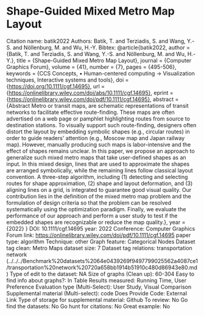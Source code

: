 # Shape-Guided Mixed Metro Map Layout

Citation name: batik2022
Authors: Batik, T. and Terziadis, S. and Wang, Y.-S. and Nöllenburg, M. and Wu, H.-Y.
Bibtex: @article{batik2022,
author = {Batik, T. and Terziadis, S. and Wang, Y.-S. and Nöllenburg, M. and Wu, H.-Y.},
title = {Shape-Guided Mixed Metro Map Layout},
journal = {Computer Graphics Forum},
volume = {41},
number = {7},
pages = {495-506},
keywords = {CCS Concepts, • Human-centered computing → Visualization techniques, Interactive systems and tools},
doi = {https://doi.org/10.1111/cgf.14695},
url = {https://onlinelibrary.wiley.com/doi/abs/10.1111/cgf.14695},
eprint = {https://onlinelibrary.wiley.com/doi/pdf/10.1111/cgf.14695},
abstract = {Abstract Metro or transit maps, are schematic representations of transit networks to facilitate effective route-finding. These maps are often advertised on a web page or pamphlet highlighting routes from source to destination stations. To visually support such route-finding, designers often distort the layout by embedding symbolic shapes (e.g., circular routes) in order to guide readers' attention (e.g., Moscow map and Japan railway map). However, manually producing such maps is labor-intensive and the effect of shapes remains unclear. In this paper, we propose an approach to generalize such mixed metro maps that take user-defined shapes as an input. In this mixed design, lines that are used to approximate the shapes are arranged symbolically, while the remaining lines follow classical layout convention. A three-step algorithm, including (1) detecting and selecting routes for shape approximation, (2) shape and layout deformation, and (3) aligning lines on a grid, is integrated to guarantee good visual quality. Our contribution lies in the definition of the mixed metro map problem and the formulation of design criteria so that the problem can be resolved systematically using the optimization paradigm. Finally, we evaluate the performance of our approach and perform a user study to test if the embedded shapes are recognizable or reduce the map quality.},
year = {2022}
}
DOI: 10.1111/cgf.14695
year: 2022
Conference: Computer Graphics Forum
link: https://onlinelibrary.wiley.com/doi/pdf/10.1111/cgf.14695
paper type: algorithm
Technique: other
Graph feature: Categorical Nodes
Dataset tag clean: Metro Maps
dataset size: 7
Dataset tag relations: transportation network (../../../Benchmark%20datasets%2064e0439269f9497799025562a4087ce1/transportation%20network%20720a658bb1914b51910c480d86943e80.md)
Type of edit to the dataset: NA
Size of graphs (Clean up): 60-304
Easy to find info about graphs?: In Table
Results measured: Running Time, User Preference
Evaluation type (Multi-Select): User Study, Visual Comparison
Supplemental material (Multi-select): code
Does Provide Code: External Link
Type of storage for supplemental material: Github
To review: No
Go find the datasets: No
Go hunt for citations: No
Great example: No